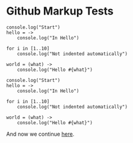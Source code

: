 Github Markup Tests
===================


    console.log("Start")
    hello = ->
        console.log("In Hello")

    for i in [1..10]
        console.log("Not indented automatically")

    world = (what) ->
        console.log("Hello #{what}")



````
console.log("Start")
hello = ->
    console.log("In Hello")

for i in [1..10]
    console.log("Not indented automatically")

world = (what) ->
    console.log("Hello #{what}")

````

And now we continue [here](coolLib.coffee.md).